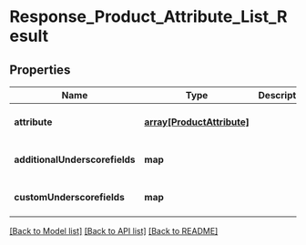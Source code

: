 # Response_Product_Attribute_List_Result

## Properties
Name | Type | Description | Notes
------------ | ------------- | ------------- | -------------
**attribute** | [**array[ProductAttribute]**](ProductAttribute.md) |  | [optional] [default to null]
**additionalUnderscorefields** | **map** |  | [optional] [default to null]
**customUnderscorefields** | **map** |  | [optional] [default to null]

[[Back to Model list]](../README.md#documentation-for-models) [[Back to API list]](../README.md#documentation-for-api-endpoints) [[Back to README]](../README.md)


